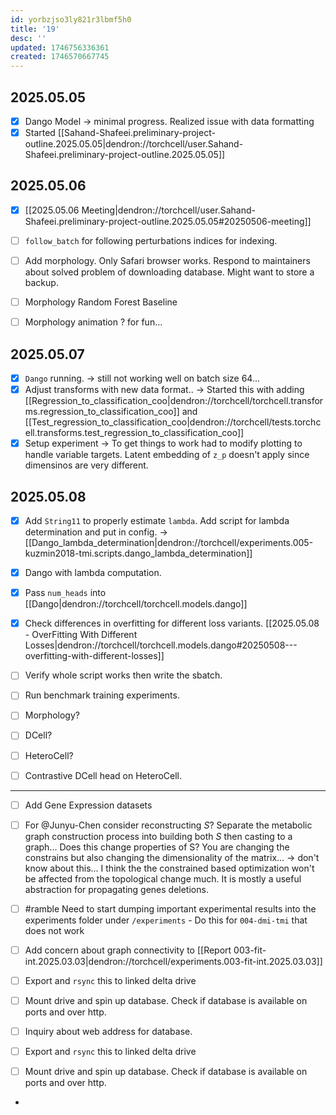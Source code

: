 ```yaml
---
id: yorbzjso3ly821r3lbmf5h0
title: '19'
desc: ''
updated: 1746756336361
created: 1746570667745
---
```

## 2025.05.05

- [x] Dango Model → minimal progress. Realized issue with data formatting
- [x] Started [[Sahand-Shafeei.preliminary-project-outline.2025.05.05|dendron://torchcell/user.Sahand-Shafeei.preliminary-project-outline.2025.05.05]]

## 2025.05.06

- [x] [[2025.05.06 Meeting|dendron://torchcell/user.Sahand-Shafeei.preliminary-project-outline.2025.05.05#20250506-meeting]]
- [ ] `follow_batch` for following perturbations indices for indexing.

- [ ] Add morphology. Only Safari browser works. Respond to maintainers about solved problem of downloading database. Might want to store a backup.
- [ ] Morphology Random Forest Baseline

- [ ] Morphology animation ? for fun...

## 2025.05.07

- [x] `Dango` running. → still not working well on batch size 64...
- [x] Adjust transforms with new data format.. → Started this with adding [[Regression_to_classification_coo|dendron://torchcell/torchcell.transforms.regression_to_classification_coo]] and [[Test_regression_to_classification_coo|dendron://torchcell/tests.torchcell.transforms.test_regression_to_classification_coo]]
- [x] Setup experiment → To get things to work had to modify plotting to handle variable targets. Latent embedding of `z_p` doesn't apply since dimensinos are very different.

## 2025.05.08

- [x] Add `String11` to properly estimate `lambda`. Add script for lambda determination and put in config. → [[Dango_lambda_determination|dendron://torchcell/experiments.005-kuzmin2018-tmi.scripts.dango_lambda_determination]]
- [x] Dango with lambda computation.
- [x] Pass `num_heads` into [[Dango|dendron://torchcell/torchcell.models.dango]]
- [x] Check differences in overfitting for different loss variants. [[2025.05.08 - OverFitting With Different Losses|dendron://torchcell/torchcell.models.dango#20250508---overfitting-with-different-losses]]
- [ ] Verify whole script works then write the sbatch.

- [ ] Run benchmark training experiments.

- [ ] Morphology?

- [ ] DCell?
- [ ] HeteroCell?

- [ ] Contrastive DCell head on HeteroCell.

***

- [ ] Add Gene Expression datasets
- [ ] For @Junyu-Chen consider reconstructing $S$? Separate the metabolic graph construction process into building both $S$ then casting to a graph... Does this change properties of S? You are changing the constrains but also changing the dimensionality of the matrix... → don't know about this... I think the the constrained based optimization won't be affected from the topological change much. It is mostly a useful abstraction for propagating genes deletions.

- [ ] #ramble Need to start dumping important experimental results into the experiments folder under `/experiments` - Do this for `004-dmi-tmi` that does not work

- [ ] Add concern about graph connectivity to [[Report 003-fit-int.2025.03.03|dendron://torchcell/experiments.003-fit-int.2025.03.03]]
- [ ] Export and `rsync` this to linked delta drive
- [ ] Mount drive and spin up database. Check if database is available on ports and over http.
- [ ] Inquiry about web address for database.

- [ ] Export and `rsync` this to linked delta drive
- [ ] Mount drive and spin up database. Check if database is available on ports and over http.
-
